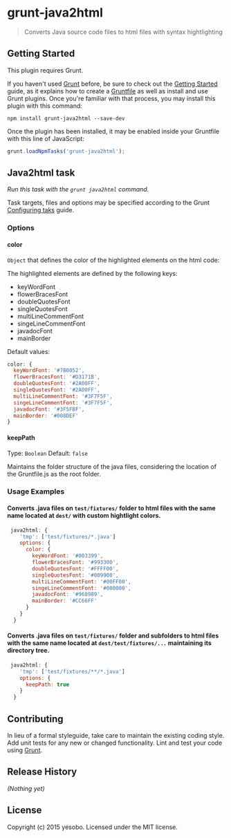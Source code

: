 # grunt-java2html

> Converts Java source code files to html files with syntax hightlighting

## Getting Started
This plugin requires Grunt.

If you haven't used [Grunt](http://gruntjs.com/) before, be sure to check out the [Getting Started](http://gruntjs.com/getting-started) guide, as it explains how to create a [Gruntfile](http://gruntjs.com/sample-gruntfile) as well as install and use Grunt plugins. Once you're familiar with that process, you may install this plugin with this command:

```shell
npm install grunt-java2html --save-dev
```

Once the plugin has been installed, it may be enabled inside your Gruntfile with this line of JavaScript:

```js
grunt.loadNpmTasks('grunt-java2html');
```

## Java2html task

_Run this task with the `grunt java2html` command._

Task targets, files and options may be specified according to the Grunt [Configuring taks](http://gruntjs.com/configuring-tasks) guide.

### Options

#### color

`Object` that defines the color of the highlighted elements on the html code:

The highlighted elements are defined by the following keys:
- keyWordFont
- flowerBracesFont
- doubleQuotesFont
- singleQuotesFont
- multiLineCommentFont
- singeLineCommentFont
- javadocFont
- mainBorder

Default values:

```js
color: {
  keyWordFont: '#7B0052',
  flowerBracesFont: '#D3171B',
  doubleQuotesFont: '#2A00FF',
  singleQuotesFont: '#2A00FF',
  multiLineCommentFont: '#3F7F5F',
  singeLineCommentFont: '#3F7F5F',
  javadocFont: '#3F5FBF',
  mainBorder: '#008DEF'
}
```

#### keepPath

Type: `Boolean` Default: `false`

Maintains the folder structure of the java files, considering the location of the Gruntfile.js as the root folder.

### Usage Examples

#### Converts .java files on `test/fixtures/` folder to html files with the same name located at `dest/` with custom hightlight colors.

```js
 java2html: {
    'tmp': ['test/fixtures/*.java']
    options: {
      color: {
        keyWordFont: '#003399',
        flowerBracesFont: '#993300',
        doubleQuotesFont: '#FFFF00',
        singleQuotesFont: '#009900',
        multiLineCommentFont: '#00FF00',
        singeLineCommentFont: '#000000',
        javadocFont: '#968989',
        mainBorder: '#CC66FF'
      }
    }
  }
```

#### Converts .java files on `test/fixtures/` folder and subfolders to html files with the same name located at `dest/test/fixtures/...` maintaining its directory tree.

```js
 java2html: {
    'tmp': ['test/fixtures/**/*.java']
    options: {
      keepPath: true
    }
  }
```

## Contributing
In lieu of a formal styleguide, take care to maintain the existing coding style. Add unit tests for any new or changed functionality. Lint and test your code using [Grunt](http://gruntjs.com/).

## Release History
_(Nothing yet)_

## License
Copyright (c) 2015 yesobo. Licensed under the MIT license.
